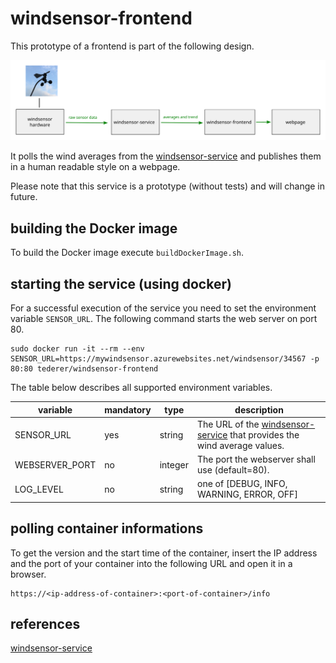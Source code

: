 # windsensor-frontend

This prototype of a frontend is part of the following design.

![overall design](overall-design.svg)

It polls the wind averages from the [windsensor-service](https://github.com/tederer/windsensor-service) and publishes them in a human readable style on a webpage.

Please note that this service is a prototype (without tests) and will change in future.

## building the Docker image

To build the Docker image execute `buildDockerImage.sh`.

## starting the service (using docker)

For a successful execution of the service you need to set the environment variable `SENSOR_URL`. The following command starts the web server on port 80.

    sudo docker run -it --rm --env SENSOR_URL=https://mywindsensor.azurewebsites.net/windsensor/34567 -p 80:80 tederer/windsensor-frontend

The table below describes all supported environment variables.

|variable        |mandatory|type   |description|
|----------------|---------|-------|-----------|
|SENSOR_URL      |yes      |string|The URL of the [windsensor-service](https://github.com/tederer/windsensor-service) that provides the wind average values.|
|WEBSERVER_PORT  |no       |integer|The port the webserver shall use (default=80).|
|LOG_LEVEL       |no       |string |one of [DEBUG, INFO, WARNING, ERROR, OFF]|

## polling container informations

To get the version and the start time of the container, insert the IP address and the port of your container into the following URL and open it in a browser.

    https://<ip-address-of-container>:<port-of-container>/info

## references
[windsensor-service](https://github.com/tederer/windsensor-service)